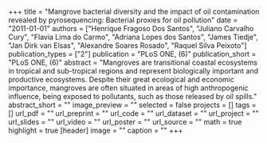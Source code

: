 +++
title = "Mangrove bacterial diversity and the impact of oil contamination revealed by pyrosequencing: Bacterial proxies for oil pollution"
date = "2011-01-01"
authors = ["Henrique Fragoso Dos Santos", "Juliano Carvalho Cury", "Flavia Lima do Carmo", "Adriana Lopes dos Santos", "James Tiedje", "Jan Dirk van Elsas", "Alexandre Soares Rosado", "Raquel Silva Peixoto"]
publication_types = ["2"]
publication = "PLoS ONE, (6)"
publication_short = "PLoS ONE, (6)"
abstract = "Mangroves are transitional coastal ecosystems in tropical and sub-tropical regions and represent biologically important and productive ecosystems. Despite their great ecological and economic importance, mangroves are often situated in areas of high anthropogenic influence, being exposed to pollutants, such as those released by oil spills."
abstract_short = ""
image_preview = ""
selected = false
projects = []
tags = []
url_pdf = ""
url_preprint = ""
url_code = ""
url_dataset = ""
url_project = ""
url_slides = ""
url_video = ""
url_poster = ""
url_source = ""
math = true
highlight = true
[header]
image = ""
caption = ""
+++
